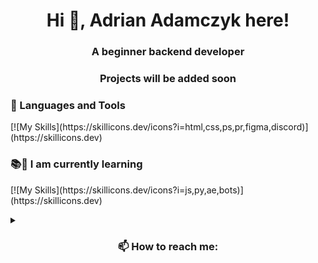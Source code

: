 <h1 align="center">Hi 👋, Adrian Adamczyk here!</h1>
<h3 align="center">A beginner backend developer</h3>
<h3 align="center">Projects will be added soon</h3>
<p align="left">
</p>

### 🧰 Languages and Tools
  <p align="left"> 
    [![My Skills](https://skillicons.dev/icons?i=html,css,ps,pr,figma,discord)](https://skillicons.dev)
  </p>

### 📚👀 I am currently learning
  <p align="left"> 
    [![My Skills](https://skillicons.dev/icons?i=js,py,ae,bots)](https://skillicons.dev)
  </p>

<details>
  <summary><h3 align="center">📫 How to reach me: </h3></summary>
....
<!--- DISCORD_LOGO: adrian.it
LINKEDIN_LOGO 
--->

<!---
AdrianAdamczyk1337/AdrianAdamczyk1337 is a ✨ special ✨ repository because its `README.md` (this file) appears on your GitHub profile.
You can click the Preview link to take a look at your changes.
--->
